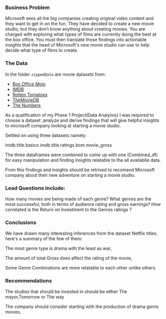 ### Business Problem

Microsoft sees all the big companies creating original video content and they want to get in on the fun. They have decided to create a new movie studio, but they don’t know anything about creating movies. You are charged with exploring what types of films are currently doing the best at the box office. You must then translate those findings into actionable insights that the head of Microsoft's new movie studio can use to help decide what type of films to create.

### The Data

In the folder `zippedData` are movie datasets from:

* [Box Office Mojo](https://www.boxofficemojo.com/)
* [IMDB](https://www.imdb.com/)
* [Rotten Tomatoes](https://www.rottentomatoes.com/)
* [TheMovieDB](https://www.themoviedb.org/)
* [The Numbers](https://www.the-numbers.com/)

As a qualification of my Phase 1 Project(Data Analyisis) I was required to choose a dataset ,analyze and derive findings that will give helpful insights to microsoft company looking at starting a movie studio.

Settled on using three datasets namely:

imdb.title.basics
imdb.title.ratings
bom.movie_gross

The three dataframes were combined to come up with one (Combined_df) for easy manipulation and finding insights relatable to the all availablle data.

From this findings and insights should be retrived to recomend Microsoft company about their new adventure on starting a movie studio.

### Lead Questions include:

How many movies are being made of each genre?
What genres are the most successful, both in terms of audience rating and gross earnings?
How correlated is the Return on Investment to the Genres ratings ?

### Conclusions
We have drawn many interesting inferences from the dataset Netflix titles; here's a summary of the few of them:

The most genre type is drama with the least as war,

The amount of total Gross does affect the rating of the movie,

Some Genre Combinations are more relatable to each other unlike others.

### Recommendations
The studios that should be invested in should be either The mayor,Tomorrow or The way

The company should consider starting with the production of drama genre movies.
